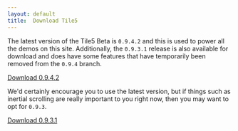 ```yaml
---
layout: default
title:  Download Tile5
---
```


The latest version of the Tile5 Beta is `0.9.4.2` and this is used to power all the demos on this site.  Additionally, the `0.9.3.1` release is also available for download and does have some features that have temporarily been removed from the `0.9.4` branch.


<p>
<a href="https://github.com/sidelab/tile5/zipball/v0.9.4.2" class="button">Download 0.9.4.2</a>
</p>

We'd certainly encourage you to use the latest version, but if things such as inertial scrolling are really important to you right now, then you may want to opt for `0.9.3`.

<p>
<a href="https://github.com/sidelab/tile5/zipball/v0.9.3.1" class="button">Download 0.9.3.1</a>
</p>